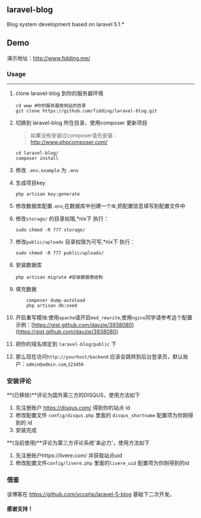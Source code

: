 ## laravel-blog

Blog system development based on laravel  5.1.*

## Demo

演示地址：http://www.fidding.me/

### Usage
---
1. clone laravel-blog 到你的服务器环境

	```
	cd www #你的服务器放网站的目录
	git clone https://github.com/fidding/laravel-blog.git
	```

2. 切换到 laravel-blog 所在目录，使用composer 更新项目

	> 如果没有安装过composer请先安装：<br>
 	http://www.phpcomposer.com/
	```
	cd laravel-blog/
	composer install
	```

3. 修改 `.env.example` 为 `.env`

4. 生成项目key
   ```
   php artisan key:generate
   ```

5. 修改数据库配置`.env`,在数据库中创建一个`库`,把配置信息填写到配置文件中

6. 修改`storage/` 的目录权限,*nix下 执行：

    ```
    sudo chmod -R 777 storage/
    ```

7. 修改`public/uploads` 目录权限为可写,*nix下 执行：

    ```
    sudo chmod -R 777 public/uploads/

    ```


8. 安装数据库

    ```
    php artisan migrate #安装数据表结构
    ```

9. 填充数据

	```
        composer dump-autoload
		php artisan db:seed
	```


10. 开启重写模块:使用`apache`请开启`mod_rewrite`,使用`nginx`同学请参考这个配置示例：[https://gist.github.com/davzie/3938080](https://gist.github.com/davzie/3938080)


11. 把你的域名绑定到 `laravel-blog/public` 下

12. 那么现在访问`http://yourhost/backend` 应该会跳转到后台登录页，默认账户：`admin@admin.com`,`123456`




### 安装评论

**(已移除)**评论为国外第三方的DISQUS，使用方法如下

1. 先注册账户 https://disqus.com/ 得到你的站点 id
2. 修改配置文件 `config/disqus.php` 里面的 `disqus_shortname` 配置项为你刚得到的 id
3. 安装完成

**(当前使用)**评论为第三方评论系统'来必力'，使用方法如下

1. 先注册账户https://livere.com/ 并获取站点uid
2. 修改配置文件`config/livere.php` 里面的`livere_uid` 配置项为你刚得到的id


### 借鉴

该博客在 https://github.com/yccphp/laravel-5-blog 基础下二次开发。

#### 感谢支持！

